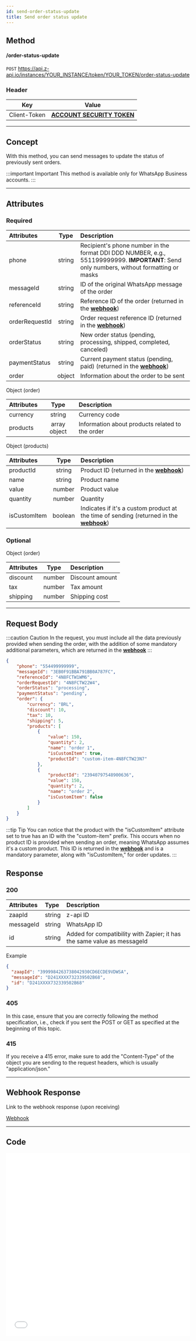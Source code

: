 ```yaml
---
id: send-order-status-update
title: Send order status update
---
```


## Method

#### /order-status-update

`POST` https://api.z-api.io/instances/YOUR_INSTANCE/token/YOUR_TOKEN/order-status-update

### Header

|      Key       |            Value            |
| :------------: |     :-----------------:     |
|  Client-Token  | **[ACCOUNT SECURITY TOKEN](../security/client-token)** |
---

## Concept

With this method, you can send messages to update the status of previously sent orders.

:::important Important
This method is available only for WhatsApp Business accounts.
:::

---

## Attributes

### Required

| Attributes       | Type   | Description |
| :-------------- | :----: | :-------- |
| phone           | string | Recipient's phone number in the format DDI DDD NUMBER, e.g., 551199999999. **IMPORTANT**: Send only numbers, without formatting or masks |
| messageId       | string | ID of the original WhatsApp message of the order |
| referenceId     | string | Reference ID of the order (returned in the **[webhook](../webhooks/on-message-received#order-return-example)**) |
| orderRequestId  | string | Order request reference ID (returned in the **[webhook](../webhooks/on-message-received#order-return-example)**) |
| orderStatus     | string | New order status (pending, processing, shipped, completed, canceled) |
| paymentStatus   | string | Current payment status (pending, paid) (returned in the **[webhook](../webhooks/on-message-received#order-return-example)**) |
| order           | object | Information about the order to be sent |

Object (order)

| Attributes | Type         | Description       |
| :------   | :----------: | :-------------  |
| currency  | string       | Currency code |
| products  | array object | Information about products related to the order |

Object (products)

| Attributes     | Type         | Description                 |
| :------------ | :----------: | :------------------------  |
| productId     | string       | Product ID (returned in the **[webhook](../webhooks/on-message-received#order-return-example)**) |
| name          | string       | Product name           |
| value         | number       | Product value          |
| quantity      | number       | Quantity                |
| isCustomItem  | boolean      | Indicates if it's a custom product at the time of sending (returned in the **[webhook](../webhooks/on-message-received#order-return-example)**) |

### Optional

Object (order)

| Attributes | Type         | Description         |
| :------   | :----------: | :---------------  |
| discount  | number       | Discount amount |
| tax       | number       | Tax amount  |
| shipping  | number       | Shipping cost    |

---

## Request Body

:::caution Caution
In the request, you must include all the data previously provided when sending the order, with the addition of some mandatory additional parameters, which are returned in the **[webhook](../webhooks/on-message-received#order-return-example)**
:::

```json
{
    "phone": "554499999999",
    "messageId": "3EB0F91BBA791BB0A787FC",
    "referenceId": "4N8FCTW1WM6",
    "orderRequestId": "4N8FCTW22W4",
    "orderStatus": "processing",
    "paymentStatus": "pending",
    "order": {
        "currency": "BRL",
        "discount": 10,
        "tax": 10,
        "shipping": 5,
        "products": [
            {
                "value": 150,
                "quantity": 2,
                "name": "order 1",
                "isCustomItem": true,
                "productId": "custom-item-4N8FCTW23N7"
            },
            {
                "productId": "23940797548900636",
                "value": 150,
                "quantity": 2,
                "name": "order 2",
                "isCustomItem": false
            }
        ]
    }
}
```

:::tip Tip
You can notice that the product with the "isCustomItem" attribute set to true has an ID with the "custom-item" prefix. This occurs when no product ID is provided when sending an order, meaning WhatsApp assumes it's a custom product. This ID is returned in the **[webhook](../webhooks/on-message-received#order-return-example)** and is a mandatory parameter, along with "isCustomItem," for order updates.
:::

## Response

### 200

| Attributes | Type   | Description      |
| :-------- | :----- | :------------- |
| zaapId    | string | z-api ID    |
| messageId | string | WhatsApp ID |
| id        | string | Added for compatibility with Zapier; it has the same value as messageId |

Example

```json
{
  "zaapId": "3999984263738042930CD6ECDE9VDWSA",
  "messageId": "D241XXXX732339502B68",
  "id": "D241XXXX732339502B68"
}
```

### 405

In this case, ensure that you are correctly following the method specification, i.e., check if you sent the POST or GET as specified at the beginning of this topic.

### 415

If you receive a 415 error, make sure to add the "Content-Type" of the object you are sending to the request headers, which is usually "application/json."

---

## Webhook Response

Link to the webhook response (upon receiving)

[Webhook](../webhooks/on-message-received#order-return-example)

---

## Code

<iframe src="//api.apiembed.com/?source=https://raw.githubusercontent.com/Z-API/z-api-docs/main/json-examples/send-order-status-update.json&targets=all" frameborder="0" scrolling="no" width="100%" height="500px" seamless></iframe>
